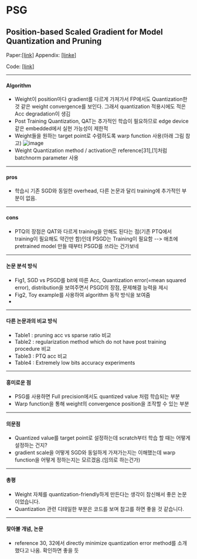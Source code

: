 # PSG
## Position-based Scaled Gradient for Model Quantization and Pruning
Paper:[[link]](https://proceedings.neurips.cc/paper/2020/file/eb1e78328c46506b46a4ac4a1e378b91-Paper.pdf)
Appendix: [[linke]](https://proceedings.neurips.cc/paper/2020/file/eb1e78328c46506b46a4ac4a1e378b91-Supplemental.pdf)

Code: [[link]](https://github.com/Jangho-Kim/PSG-pytorch)
- - -
#### Algorithm
- Weight이 position마다 gradient를 다르게 가져가서 FP에서도 Quantization한 것 같은 weight convergence를 보인다. 그래서 quantization 적용시에도 적은 Acc degradation이 생김
- Post Training Quantization, QAT는 추가적인 학습이 필요하므로 edge device같은 embedded에서 실현 가능성이 제한적
- Weight들을 원하는 target point로 수렴하도록 warp function 사용(아래 그림 참고)
![image](https://user-images.githubusercontent.com/49312486/106386681-813ab380-6419-11eb-9590-070f33d90632.png)
- Weight Quantization method / activation은 reference[31],[1]처럼 batchnorm parameter 사용
- - -
#### pros
- 학습시 기존 SGD와 동일한 overhead, 다른 논문과 달리 training에 추가적인 부분이 없음.  
- - -
#### cons
- PTQ의 장점은 QAT와 다르게 training을 안해도 된다는 점(기존 PTQ에서 training이 필요해도 약간만 함)인데 PSGD는 Training이 필요함 --> 애초에 pretrained model 만들 때부터 PSGD를 쓰라는 건가보네
- - -
#### 논문 분석 방식
- Fig1, SGD vs PSGD를 bit에 따른 Acc, Quantization error(=mean squared error), distribution을 보여주면서 PSGD의 장점, 문제해결 능력을 제시
- Fig2, Toy example를 사용하여 algorithm 동작 방식을 보여줌
- 
- - -
#### 다른 논문과의 비교 방식
- Table1 : pruning acc vs sparse ratio 비교
- Table2 : regularization method which do not have post training procedure 비교
- Table3 : PTQ acc 비교
- Table4 : Extremely low bits accuracy experiments
- - -
#### 흥미로운 점
- PSG를 사용하면 Full precision에서도 quantized value 처럼 학습되는 부분
- Warp function을 통해 weight의 convergence position을 조작할 수 있는 부분
- - -
#### 의문점
- Quantized value를 target point로 설정하는데 scratch부터 학습 할 때는 어떻게 설정하는 건지?
- gradient scale을 어떻게 SGD와 동일하게 가져가는지는 이해했는데 warp function을 어떻게 정하는지는 모르겠음.(임의로 하는건가)
- - -
#### 총평
- Weight 자체를 quantization-friendly하게 만든다는 생각이 참신해서 좋은 논문이었습니다.
- Quantization 관련 디테일한 부분은 코드를 보며 참고를 하면 좋을 것 같습니다.
- - -
#### 찾아볼 개념, 논문
- reference 30, 32에서 directly minimize quantization error method를 소개했다고 나옴. 확인하면 좋을 듯

